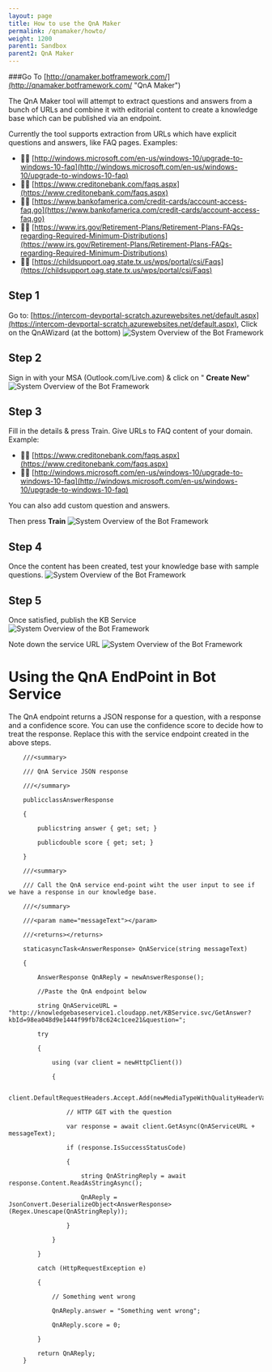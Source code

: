 ```yaml
---
layout: page
title: How to use the QnA Maker
permalink: /qnamaker/howto/
weight: 1200
parent1: Sandbox
parent2: QnA Maker
---
```


###Go To [http://qnamaker.botframework.com/](http://qnamaker.botframework.com/ "QnA Maker")

The QnA Maker tool will attempt to extract questions and answers from a bunch of URLs and combine it with editorial content to create a knowledge base which can be published via an endpoint.

Currently the tool supports extraction from URLs which have explicit questions and answers, like FAQ pages. Examples:

-  [http://windows.microsoft.com/en-us/windows-10/upgrade-to-windows-10-faq](http://windows.microsoft.com/en-us/windows-10/upgrade-to-windows-10-faq)
-  [https://www.creditonebank.com/faqs.aspx](https://www.creditonebank.com/faqs.aspx)
-  [https://www.bankofamerica.com/credit-cards/account-access-faq.go](https://www.bankofamerica.com/credit-cards/account-access-faq.go)
-  [https://www.irs.gov/Retirement-Plans/Retirement-Plans-FAQs-regarding-Required-Minimum-Distributions](https://www.irs.gov/Retirement-Plans/Retirement-Plans-FAQs-regarding-Required-Minimum-Distributions)
-  [https://childsupport.oag.state.tx.us/wps/portal/csi/Faqs](https://childsupport.oag.state.tx.us/wps/portal/csi/Faqs)

## Step 1

Go to: [https://intercom-devportal-scratch.azurewebsites.net/default.aspx](https://intercom-devportal-scratch.azurewebsites.net/default.aspx), Click on the QnAWizard (at the bottom)
![System Overview of the Bot Framework](/images/qnamaker-howto-step1.png)
## Step 2

Sign in with your MSA (Outlook.com/Live.com) & click on " **Create New**"
![System Overview of the Bot Framework](/images/qnamaker-howto-step2.png)
## Step 3

Fill in the details & press Train. Give URLs to FAQ content of your domain. Example:

-  [https://www.creditonebank.com/faqs.aspx](https://www.creditonebank.com/faqs.aspx)
-  [http://windows.microsoft.com/en-us/windows-10/upgrade-to-windows-10-faq](http://windows.microsoft.com/en-us/windows-10/upgrade-to-windows-10-faq)

You can also add custom question and answers.

Then press **Train**
![System Overview of the Bot Framework](/images/qnamaker-howto-step3.png)
## Step 4

Once the content has been created, test your knowledge base with sample questions.
![System Overview of the Bot Framework](/images/qnamaker-howto-step4.png)
## Step 5

Once satisfied, publish the KB Service
![System Overview of the Bot Framework](/images/qnamaker-howto-step5.png)

Note down the service URL
![System Overview of the Bot Framework](/images/qnamaker-howto-step6.png)




# Using the QnA EndPoint in Bot Service

The QnA endpoint returns a JSON response for a question, with a response and a confidence score. You can use the confidence score to decide how to treat the response. Replace this with the service endpoint created in the above steps.

        ///<summary>
        
        /// QnA Service JSON response
        
        ///</summary>
        
        publicclassAnswerResponse
        
        {
        
            publicstring answer { get; set; }
        
            publicdouble score { get; set; }
        
        }
        
        ///<summary>
        
        /// Call the QnA service end-point wiht the user input to see if we have a response in our knowledge base.
        
        ///</summary>
        
        ///<param name="messageText"></param>
        
        ///<returns></returns>
        
        staticasyncTask<AnswerResponse> QnAService(string messageText)
        
        {

            AnswerResponse QnAReply = newAnswerResponse();
        
            //Paste the QnA endpoint below
        
            string QnAServiceURL = "http://knowledgebaseservice1.cloudapp.net/KBService.svc/GetAnswer?kbId=98ea048d9e1444f99fb78c624c1cee21&question=";
        
            try
        
            {
        
                using (var client = newHttpClient())
        
                {
        
                    client.DefaultRequestHeaders.Accept.Add(newMediaTypeWithQualityHeaderValue("text/plain"));
        
                    // HTTP GET with the question
        
                    var response = await client.GetAsync(QnAServiceURL + messageText);
        
                    if (response.IsSuccessStatusCode)
        
                    {
        
                        string QnAStringReply = await response.Content.ReadAsStringAsync();
        
                        QnAReply = JsonConvert.DeserializeObject<AnswerResponse>(Regex.Unescape(QnAStringReply));
        
                    }
        
                }
        
            }
        
            catch (HttpRequestException e)
        
            {
        
                // Something went wrong
        
                QnAReply.answer = "Something went wrong";
        
                QnAReply.score = 0;
        
            }
    
            return QnAReply;
        }
